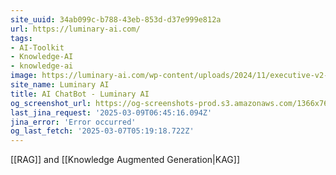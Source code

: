 ```yaml
---
site_uuid: 34ab099c-b788-43eb-853d-d37e999e812a
url: https://luminary-ai.com/
tags:
- AI-Toolkit
- Knowledge-AI
- knowledge-ai
image: https://luminary-ai.com/wp-content/uploads/2024/11/executive-v2-300.png
site_name: Luminary AI
title: AI ChatBot - Luminary AI
og_screenshot_url: https://og-screenshots-prod.s3.amazonaws.com/1366x768/80/false/0d80b887d5c7d8b3f515079c2f3ac78a1870c08f81e98154b5644d3c097ac529.jpeg
last_jina_request: '2025-03-09T06:45:16.094Z'
jina_error: 'Error occurred'
og_last_fetch: '2025-03-07T05:19:18.722Z'
---
```

[[RAG]] and [[Knowledge Augmented Generation|KAG]] 
